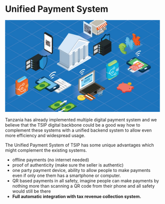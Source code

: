 # Unified Payment System

![](img/cbdc4.png)  

Tanzania has already implemented multiple digital payment system and we believe that the TSIP digital backbone could be a good way how to complement these systems with a unified backend system to allow even more efficiency and widespread usage.

The Unified Payment System of TSIP has some unique advantages which might complement the existing systems.

- offline payments (no internet needed)
- proof of authenticity (make sure the seller is authentic)
- one party payment device, ability to allow people to make payments even if only one them has a smartphone or computer.
- QR based payments in all safety, imagine people can make payments by nothing more than scanning a QR code from their phone and all safety would still be there
- **Full automatic integration with tax revenue collection system.**